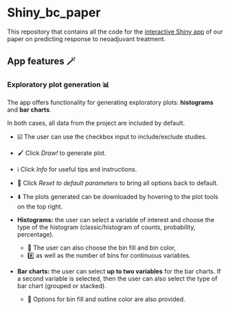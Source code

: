 # Shiny_bc_paper
This repository that contains all the code for the [interactive Shiny app](https://v9cawl-aristeidis0sionakidis.shinyapps.io/shiny_bc_paper/) of our paper on predicting response to neoadjuvant treatment.

## App features 🪄
### Exploratory plot generation 📊
The app offers functionality for generating exploratory plots: **histograms** and **bar charts**. 

In both cases, all data from the project are included by default.
- ☑️ The user can use the checkbox input to include/exclude studies.
- 🖌️ Click *Draw!* to generate plot.
- ℹ️ Click *Info* for useful tips and instructions.
- 🔄 Click *Reset to default parameters* to bring all options back to default.
- ⬇️ The plots generated can be downloaded by hovering to the plot tools on the top right.

- **Histograms:** the user can select a variable of interest and choose the type of the histogram (classic/histogram of counts, probability, percentage).
  - 🌈 The user can also choose the bin fill and bin color,
  - #️⃣ as well as the number of bins for continuous variables.
- **Bar charts:** the user can select **up to two variables** for the bar charts. If a second variable is selected, then the user can also select the type of bar chart (grouped or stacked).
  - 🌈 Options for bin fill and outline color are also provided.
